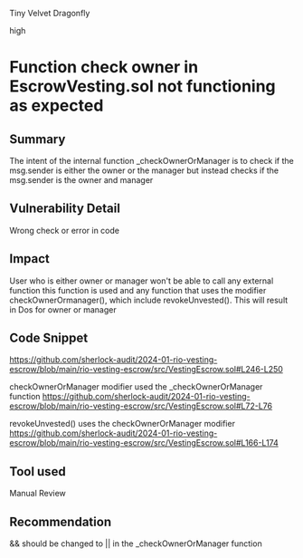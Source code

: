 Tiny Velvet Dragonfly

high

# Function check owner in EscrowVesting.sol not functioning as expected

## Summary
The intent of the internal function _checkOwnerOrManager is to check if the msg.sender is either the owner or the manager but instead checks if the msg.sender is the owner and manager 
## Vulnerability Detail
Wrong check or error in code
## Impact
User who is either owner or manager won't be able to call any external function this function is used and any function that uses the modifier checkOwnerOrmanager(), which include revokeUnvested(). 
This will result in Dos for owner or manager
## Code Snippet 
https://github.com/sherlock-audit/2024-01-rio-vesting-escrow/blob/main/rio-vesting-escrow/src/VestingEscrow.sol#L246-L250

checkOwnerOrManager modifier used the _checkOwnerOrManager function 
https://github.com/sherlock-audit/2024-01-rio-vesting-escrow/blob/main/rio-vesting-escrow/src/VestingEscrow.sol#L72-L76

revokeUnvested() uses the checkOwnerOrManager modifier
https://github.com/sherlock-audit/2024-01-rio-vesting-escrow/blob/main/rio-vesting-escrow/src/VestingEscrow.sol#L166-L174

## Tool used
Manual Review

##  Recommendation
&& should be changed to || in the _checkOwnerOrManager function 